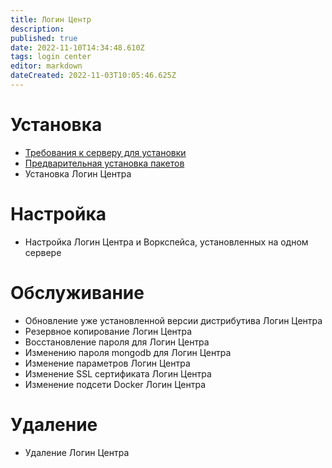 ```yaml
---
title: Логин Центр
description: 
published: true
date: 2022-11-10T14:34:48.610Z
tags: login center
editor: markdown
dateCreated: 2022-11-03T10:05:46.625Z
---
```


# Установка
- [Требования к серверу для установки](/ru/login-center/requirments)
- [Предварительная установка пакетов](/ru/login-center/installPackages)
- Установка Логин Центра

# Настройка
- Настройка Логин Центра и Воркспейса, установленных на одном сервере
# Обслуживание
- Обновление уже установленной версии дистрибутива Логин Центра
- Резервное копирование Логин Центра
- Восстановление пароля для Логин Центра
- Изменению пароля mongodb для Логин Центра
- Изменение параметров Логин Центра
- Изменение SSL сертификата Логин Центра
- Изменение подсети Docker Логин Центра
# Удаление
 - Удаление Логин Центра